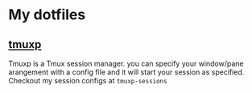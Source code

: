 # My dotfiles

## [tmuxp](https://tmuxp.readthedocs.io/en/latest/)

Tmuxp is a Tmux session manager. you can specify your window/pane arangement with a config file and it will start your session as specified.
Checkout my session configs at `tmuxp-sessions`
